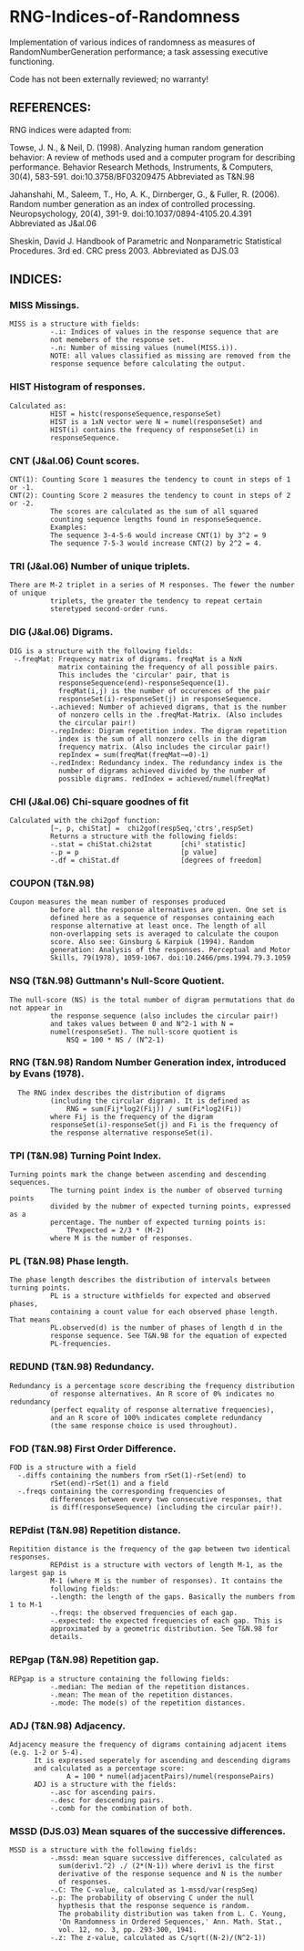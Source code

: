 # RNG-Indices-of-Randomness

Implementation of various indices of randomness as measures of RandomNumberGeneration performance; a task assessing executive functioning.

Code has not been externally reviewed; no warranty!


## REFERENCES:
RNG indices were adapted from:

  Towse, J. N., & Neil, D. (1998). Analyzing human random generation 
      behavior: A review of methods used and a computer program for 
      describing performance. 
      Behavior Research Methods, Instruments, & Computers, 30(4), 
      583-591. doi:10.3758/BF03209475
  Abbreviated as T&N.98

  Jahanshahi, M., Saleem, T., Ho, A. K., Dirnberger, G., & Fuller, R. 
      (2006). Random number generation as an index of controlled 
      processing. Neuropsychology, 20(4), 391-9.
      doi:10.1037/0894-4105.20.4.391
  Abbreviated as J&al.06

  Sheskin, David J. Handbook of Parametric and Nonparametric Statistical
      Procedures. 3rd ed. CRC press 2003.
  Abbreviated as DJS.03


## INDICES:

###  MISS        Missings. 
    MISS is a structure with fields:
              -.i: Indices of values in the response sequence that are
              not memebers of the response set.
              -.n: Number of missing values (numel(MISS.i)).
              NOTE: all values classified as missing are removed from the
              response sequence before calculating the output.

###  HIST        Histogram of responses. 
    Calculated as: 
              HIST = histc(responseSequence,responseSet)
              HIST is a 1xN vector were N = numel(responseSet) and
              HIST(i) contains the frequency of responseSet(i) in
              responseSequence.

###  CNT (J&al.06)        Count scores. 
    CNT(1): Counting Score 1 measures the tendency to count in steps of 1 or -1.
    CNT(2): Counting Score 2 measures the tendency to count in steps of 2 or -2.
              The scores are calculated as the sum of all squared
              counting sequence lengths found in responseSequence.
              Examples:
              The sequence 3-4-5-6 would increase CNT(1) by 3^2 = 9
              The sequence 7-5-3 would increase CNT(2) by 2^2 = 4.
  
###  TRI (J&al.06)        Number of unique triplets. 
    There are M-2 triplet in a series of M responses. The fewer the number of unique
              triplets, the greater the tendency to repeat certain
              steretyped second-order runs.

###  DIG (J&al.06)       Digrams.
    DIG is a structure with the following fields:
     -.freqMat: Frequency matrix of digrams. freqMat is a NxN
                matrix containing the frequency of all possible pairs.
                This includes the 'circular' pair, that is
                responseSequence(end)-responseSequence(1).
                freqMat(i,j) is the number of occurences of the pair
                responseSet(i)-responseSet(j) in responseSequence.
              -.achieved: Number of achieved digrams, that is the number
                of nonzero cells in the .freqMat-Matrix. (Also includes
                the circular pair!)
              -.repIndex: Digram repetition index. The digram repetition
                index is the sum of all nonzero cells in the digram
                frequency matrix. (Also includes the circular pair!)
                repIndex = sum(freqMat(freqMat~=0)-1)
              -.redIndex: Redundancy index. The redundancy index is the
                number of digrams achieved divided by the number of
                possible digrams. redIndex = achieved/numel(freqMat)

###  CHI (J&al.06)        Chi-square goodnes of fit
    Calculated with the chi2gof function:
              [~, p, chiStat] =  chi2gof(respSeq,'ctrs',respSet)
              Returns a structure with the following fields:
              -.stat = chiStat.chi2stat       [chi² statistic]
              -.p = p                         [p value]
              -.df = chiStat.df               [degrees of freedom]

###  COUPON (T&N.98)     
    Coupon measures the mean number of responses produced
              before all the response alternatives are given. One set is
              defined here as a sequence of responses containing each
              response alternative at least once. The length of all
              non-overlapping sets is averaged to calculate the coupon
              score. Also see: Ginsburg & Karpiuk (1994). Random
              generation: Analysis of the responses. Perceptual and Motor
              Skills, 79(1978), 1059-1067. doi:10.2466/pms.1994.79.3.1059

###  NSQ (T&N.98)        Guttmann's Null-Score Quotient. 
    The null-score (NS) is the total number of digram permutations that do not appear in
              the response sequence (also includes the circular pair!)
              and takes values between 0 and N^2-1 with N =
              numel(responseSet). The null-score quotient is 
                  NSQ = 100 * NS / (N^2-1)

###  RNG (T&N.98)        Random Number Generation index, introduced by Evans (1978).
      The RNG index describes the distribution of digrams
              (including the circular digram). It is defined as
                  RNG = sum(Fij*log2(Fij)) / sum(Fi*log2(Fi))
              where Fij is the frequency of the digram
              responseSet(i)-responseSet(j) and Fi is the frequency of
              the response alternative responseSet(i).

###  TPI (T&N.98)        Turning Point Index. 
    Turning points mark the change between ascending and descending sequences. 
              The turning point index is the number of observed turning points 
              divided by the nubmer of expected turning points, expressed as a
              percentage. The number of expected turning points is:
                  TPexpected = 2/3 * (M-2)
              where M is the number of responses.

###  PL (T&N.98)         Phase length. 
    The phase length describes the distribution of intervals between turning points.
              PL is a structure withfields for expected and observed phases, 
              containing a count value for each observed phase length. That means
              PL.observed(d) is the number of phases of length d in the
              response sequence. See T&N.98 for the equation of expected
              PL-frequencies.

###  REDUND (T&N.98)     Redundancy.
    Redundancy is a percentage score describing the frequency distribution
              of response alternatives. An R score of 0% indicates no redundancy 
              (perfect equality of response alternative frequencies), 
              and an R score of 100% indicates complete redundancy 
              (the same response choice is used throughout).

###  FOD (T&N.98)        First Order Difference.
    FOD is a structure with a field
      -.diffs containing the numbers from rSet(1)-rSet(end) to
              rSet(end)-rSet(1) and a field
      -.freqs containing the corresponding frequencies of
              differences between every two consecutive responses, that
              is diff(responseSequence) (including the circular pair!).

###  REPdist (T&N.98)    Repetition distance.
    Repitition distance is the frequency of the gap between two identical responses. 
              REPdist is a structure with vectors of length M-1, as the largest gap is
              M-1 (where M is the number of responses). It contains the
              following fields:
              -.length: the length of the gaps. Basically the numbers from 1 to M-1
              -.freqs: the observed frequencies of each gap.
              -.expected: the expected frequencies of each gap. This is
              approximated by a geometric distribution. See T&N.98 for
              details.

###  REPgap (T&N.98)     Repetition gap. 
    REPgap is a structure containing the following fields:
              -.median: The median of the repetition distances.
              -.mean: The mean of the repetition distances.
              -.mode: The mode(s) of the repetition distances.

###  ADJ (T&N.98)        Adjacency.
    Adjacency measure the frequency of digrams containing adjacent items (e.g. 1-2 or 5-4).
          It is expressed seperately for ascending and descending digrams
          and calculated as a percentage score:
                  A = 100 * numel(adjacentPairs)/numel(responsePairs)
          ADJ is a structure with the fields:
              -.asc for ascending pairs.
              -.desc for descending pairs.
              -.comb for the combination of both.
                  
###  MSSD (DJS.03)       Mean squares of the successive differences. 
    MSSD is a structure with the following fields:
              -.mssd: mean square successive differences, calculated as
                sum(deriv1.^2) ./ (2*(N-1)) where deriv1 is the first
                derivative of the response sequence and N is the number
                of responses.
              -.C: The C-value, calculated as 1-mssd/var(respSeq)
              -.p: The probability of observing C under the null
                hypthesis that the response sequence is random.
                The probability distribution was taken from L. C. Young,
                'On Randomness in Ordered Sequences,' Ann. Math. Stat.,
                vol. 12, no. 3, pp. 293-300, 1941. 
              -.z: The z-value, calculated as C/sqrt((N-2)/(N^2-1))
